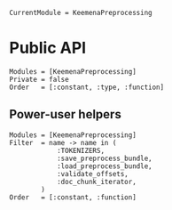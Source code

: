 ```@meta
CurrentModule = KeemenaPreprocessing
```

# Public API


```@autodocs
Modules = [KeemenaPreprocessing]
Private = false
Order   = [:constant, :type, :function]   
```


## Power-user helpers

```@autodocs
Modules = [KeemenaPreprocessing]
Filter  = name -> name in (
            :TOKENIZERS,
            :save_preprocess_bundle,
            :load_preprocess_bundle,
            :validate_offsets,
            :doc_chunk_iterator,
        )
Order   = [:constant, :function]
```
